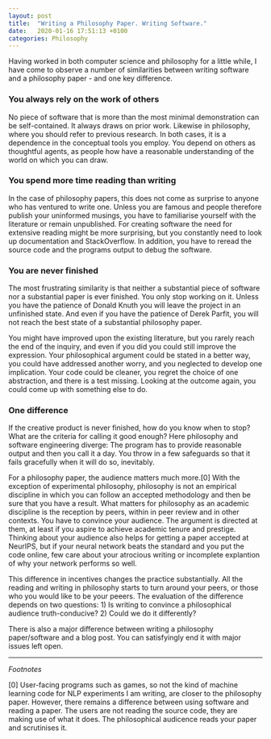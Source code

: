 ```yaml
---
layout: post
title:  "Writing a Philosophy Paper. Writing Software."
date:   2020-01-16 17:51:13 +0100
categories: Philosophy
---
```


Having worked in both computer science and philosophy for a little while, I have come to observe a number of similarities between writing software and a philosophy paper - and one key difference. 

### You always rely on the work of others

No piece of software that is more than the most minimal demonstration can be self-contained. It always draws on prior work. Likewise in philosophy, where you should refer to previous research. In both cases, it is a dependence in the conceptual tools you employ. You depend on others as thoughtful agents, as people how have a reasonable understanding of the world on which you can draw. 

### You spend more time reading than writing

In the case of philosophy papers, this does not come as surprise to anyone who has ventured to write one. Unless you are famous and people therefore publish your uninformed musings, you have to familiarise yourself with the literature or remain unpublished. For creating software the need for extensive reading might be more surprising, but you constantly need to look up documentation and StackOverflow. In addition, you have to reread the source code and the programs output to debug the software.

### You are never finished

The most frustrating similarity is that neither a substantial piece of software nor a substantial paper is ever finished. You only stop working on it. Unless you have the patience of Donald Knuth you will leave the project in an unfinished  state. And even if you have the patience of Derek Parfit, you will not reach the best state of a substantial philosophy paper.

You might have improved upon the existing literature, but you rarely reach the end of the inquiry, and even if you did you could still improve the expression. Your philosophical argument could be stated in a better way, you could have addressed another worry, and you neglected to develop one implication. Your code could be cleaner, you regret the choice of one abstraction, and there is a test missing. Looking at the outcome again, you could come up with something else to do.

### One difference

If the creative product is never finished, how do you know when to stop? What are the criteria for calling it good enough? Here philosophy and software engineering diverge: The program has to provide reasonable output and then you call it a day. You throw in a few safeguards so that it fails gracefully when it will do so, inevitably.

For a philosophy paper, the audience matters much more.[0] With the exception of experimental philosophy, philosophy is not an empirical discipline in which you can follow an accepted methodology and then be sure that you have a result. What matters for philosophy as an academic discipline is the reception by peers, within in peer review and in other contexts. You have to convince your audience. The argument is directed at them, at least if you aspire to achieve academic tenure and prestige. Thinking about your audience also helps for getting a paper accepted at NeurIPS, but if your neural network beats the standard and you put the code online, few care about your atrocious writing or incomplete explantion of why your network performs so well.

This difference in incentives changes the practice substantially. All the reading and writing in philosophy starts to turn around your peers, or those who you would like to be your peeers. The evaluation of the difference depends on two questions: 1) Is writing to convince a philosophical audience truth-conducive? 2) Could we do it differently?

There is also a major difference between writing a philosophy paper/software and a blog post. You can satisfyingly end it with major issues left open.

---
*Footnotes*

[0] User-facing programs such as games, so not the kind of machine learning code for NLP experiments I am writing, are closer to the philosophy paper. However, there remains a difference between using software and reading a paper. The users are not reading the source code, they are making use of what it does. The philosophical audicence reads your paper and scrutinises it.
